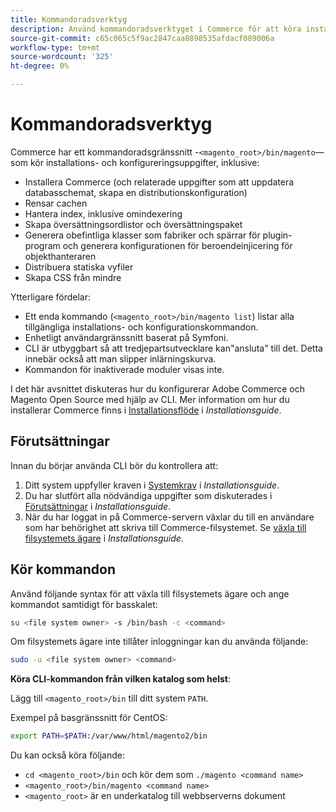 ```yaml
---
title: Kommandoradsverktyg
description: Använd kommandoradsverktyget i Commerce för att köra installations- och konfigureringsuppgifter.
source-git-commit: c65c065c5f9ac2847caa8898535afdacf089006a
workflow-type: tm+mt
source-wordcount: '325'
ht-degree: 0%

---
```



# Kommandoradsverktyg

Commerce har ett kommandoradsgränssnitt -`<magento_root>/bin/magento`—som kör installations- och konfigureringsuppgifter, inklusive:

- Installera Commerce (och relaterade uppgifter som att uppdatera databasschemat, skapa en distributionskonfiguration)
- Rensar cachen
- Hantera index, inklusive omindexering
- Skapa översättningsordlistor och översättningspaket
- Generera obefintliga klasser som fabriker och spärrar för plugin-program och generera konfigurationen för beroendeinjicering för objekthanteraren
- Distribuera statiska vyfiler
- Skapa CSS från mindre

Ytterligare fördelar:

- Ett enda kommando (`<magento_root>/bin/magento list`) listar alla tillgängliga installations- och konfigurationskommandon.
- Enhetligt användargränssnitt baserat på Symfoni.
- CLI är utbyggbart så att tredjepartsutvecklare kan&quot;ansluta&quot; till det. Detta innebär också att man slipper inlärningskurva.
- Kommandon för inaktiverade moduler visas inte.

I det här avsnittet diskuteras hur du konfigurerar Adobe Commerce och Magento Open Source med hjälp av CLI. Mer information om hur du installerar Commerce finns i [Installationsflöde](https://devdocs.magento.com/guides/v2.4/install-gde/install-flow-diagram.html) i _Installationsguide_.

## Förutsättningar

Innan du börjar använda CLI bör du kontrollera att:

1. Ditt system uppfyller kraven i [Systemkrav](https://devdocs.magento.com/guides/v2.4/install-gde/system-requirements.html) i _Installationsguide_.
1. Du har slutfört alla nödvändiga uppgifter som diskuterades i [Förutsättningar](https://devdocs.magento.com/guides/v2.4/install-gde/prereq/prereq-overview.html) i _Installationsguide_.
1. När du har loggat in på Commerce-servern växlar du till en användare som har behörighet att skriva till Commerce-filsystemet. Se [växla till filsystemets ägare](https://devdocs.magento.com/guides/v2.4/install-gde/prereq/file-sys-perms-over.html) i _Installationsguide_.

## Kör kommandon

Använd följande syntax för att växla till filsystemets ägare och ange kommandot samtidigt för basskalet:

```bash
su <file system owner> -s /bin/bash -c <command>
```

Om filsystemets ägare inte tillåter inloggningar kan du använda följande:

```bash
sudo -u <file system owner> <command>
```

**Köra CLI-kommandon från vilken katalog som helst**:

Lägg till `<magento_root>/bin` till ditt system `PATH`.

Exempel på basgränssnitt för CentOS:

```bash
export PATH=$PATH:/var/www/html/magento2/bin
```

Du kan också köra följande:

- `cd <magento_root>/bin` och kör dem som `./magento <command name>`
- `<magento_root>/bin/magento <command name>`
- `<magento_root>` är en underkatalog till webbserverns dokument
